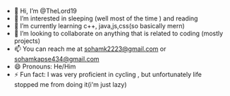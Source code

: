 - 👋 Hi, I’m @TheLord19
- 👀 I’m interested in sleeping (well most of the time ) and reading
- 🌱 I’m currently learning c++, java,js,css(so basically mern)
- 💞️ I’m looking to collaborate on anything that is related to coding (mostly projects)
- 📫 You can reach me  at sohamk2223@gmail.com or sohamkapse434@gmail.com
- 😄 Pronouns: He/Him
- ⚡ Fun fact: I was very proficient in cycling , but unfortunately life stopped me from doing it(i'm just lazy)

<!---
TheLord19/TheLord19 is a ✨ special ✨ repository because its `README.md` (this file) appears on your GitHub profile.
You can click the Preview link to take a look at your changes.
--->
